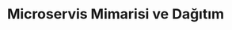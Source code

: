 ---
layout: course
topic: rust-200
title: Microservis Mimarisi ve Dağıtım
subject: Rust Backend
subject_permalink: /rust-200/
permalink: /Rust-204/
excerpt: Bastigin yer saglam olsun, güvenle adım at.
sortorder: 500
documentstate: 0
---
